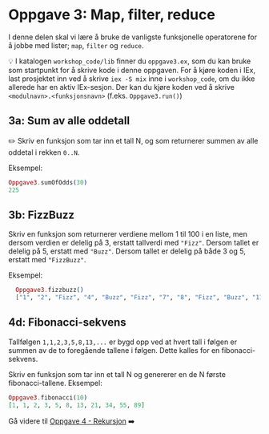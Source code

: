# Oppgave 3: Map, filter, reduce

I denne delen skal vi lære å bruke de vanligste funksjonelle operatorene for å jobbe med lister; `map`, `filter` og `reduce`. 

:bulb: I katalogen `workshop_code/lib` finner du `oppgave3.ex`, som du kan bruke som startpunkt for å skrive kode i denne oppgaven. For å kjøre koden i IEx, last prosjektet inn ved å skrive `iex -S mix` inne i `workshop_code`, om du ikke allerede har en aktiv IEx-sesjon. Der kan du kjøre koden ved å skrive `<modulnavn>.<funksjonsnavn>` (f.eks. `Oppgave3.run()`)

## 3a: Sum av alle oddetall
:pencil2: Skriv en funksjon som tar inn et tall N, og som returnerer summen av alle oddetal i rekken `0..N`.

Eksempel: 
```elixir
Oppgave3.sumOfOdds(30)
225
```

## 3b: FizzBuzz

Skriv en funksjon som returnerer verdiene mellom 1 til 100 i en liste, men dersom verdien er delelig på 3, erstatt tallverdi med `"Fizz"`. Dersom tallet er delelig på 5, erstatt med `"Buzz"`. Dersom tallet er delelig på både 3 og 5, erstatt med `"FizzBuzz"`. 

Eksempel:
```elixir
  Oppgave3.fizzbuzz()
  ["1", "2", "Fizz", "4", "Buzz", "Fizz", "7", "8", "Fizz", "Buzz", "11", "Fizz", "13", "14", "FizzBuzz"...]
```

## 4d: Fibonacci-sekvens

Tallfølgen `1,1,2,3,5,8,13,...` er bygd opp ved at hvert tall i følgen er summen av de to foregående tallene i følgen. Dette kalles for en fibonacci-sekvens. 

Skriv en funksjon som tar inn et tall N og genererer en de N første fibonacci-tallene. 
Eksempel:

```elixir
Oppgave3.fibonacci(10)
[1, 1, 2, 3, 5, 8, 13, 21, 34, 55, 89]
```

Gå videre til [Oppgave 4 - Rekursjon](./oppgave4.md) :arrow_right:
